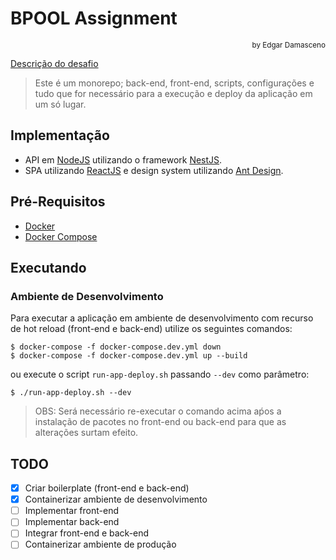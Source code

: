 # BPOOL Assignment
<div style="text-align: right"><sub>by Edgar Damasceno</sub></div>

[Descrição do desafio](./doc/teste.md)

> Este é um monorepo; back-end, front-end, scripts, configurações e tudo que for necessário para a execução e deploy da aplicação em um só lugar.

## Implementação
- API em [NodeJS](https://nodejs.org/en/) utilizando o framework [NestJS](https://nestjs.com/).
- SPA utilizando [ReactJS](https://reactjs.org/) e design system utilizando [Ant Design](https://ant.design/).

## Pré-Requisitos
- [Docker](https://docs.docker.com/engine/install/)
- [Docker Compose](https://docs.docker.com/compose/install/)

## Executando

### Ambiente de Desenvolvimento
Para executar a aplicação em ambiente de desenvolvimento com recurso de hot reload (front-end e back-end) utilize os seguintes comandos:

```console
$ docker-compose -f docker-compose.dev.yml down
$ docker-compose -f docker-compose.dev.yml up --build
```

ou execute o script `run-app-deploy.sh` passando `--dev` como parâmetro:

```console
$ ./run-app-deploy.sh --dev
```

> OBS: Será necessário re-executar o comando acima aṕos a instalação de pacotes no front-end ou back-end para que as alterações surtam efeito.


## TODO

- [x] Criar boilerplate (front-end e back-end)
- [x] Containerizar ambiente de desenvolvimento
- [ ] Implementar front-end
- [ ] Implementar back-end
- [ ] Integrar front-end e back-end
- [ ] Containerizar ambiente de produção
